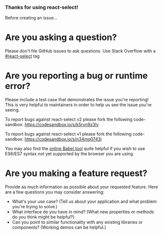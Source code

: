 ### Thanks for using react-select!

Before creating an issue...

# Are you asking a question?
Please don't file GitHub issues to ask questions. Use Stack Overflow with a [#react-select](http://stackoverflow.com/questions/tagged/react-select) tag


# Are you reporting a bug or runtime error?
Please include a test case that demonstrates the issue you're reporting!
This is very helpful to maintainers in order to help us see the issue you're seeing.

To report bugs against react-select v2 please fork the following code-sandbox:
https://codesandbox.io/s/k5rvn9z3lv

To report bugs against react-select v1 please fork the following code-sandbox:
https://codesandbox.io/s/n34mq0743j

You may also find the [online Babel tool](https://babeljs.io/repl/) quite helpful if you wish to use ES6/ES7 syntax not yet supported by the browser you are using.


# Are you making a feature request?
Provide as much information as possible about your requested feature. Here are a few questions you may consider answering:

*   What's your use case? (Tell us about your application and what problem you're trying to solve.)
*   What interface do you have in mind? (What new properties or methods do you think might be helpful?)
*   Can you point to similar functionality with any existing libraries or components? (Working demos can be helpful.)
